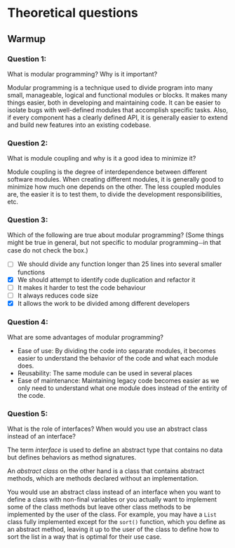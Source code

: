 # Theoretical questions
## Warmup

### Question 1:

What is modular programming? Why is it important?

Modular programming is a technique used to divide program into many small, manageable, logical and functional modules or blocks. It makes many things easier, both in developing and maintaining code. It can be easier to isolate bugs with well-defined modules that accomplish specific tasks. Also, if every component has a clearly defined API, it is generally easier to extend and build new features into an existing codebase.

### Question 2:

What is module coupling and why is it a good idea to minimize it?

Module coupling is the degree of interdependence between different software modules. When creating different modules, it is generally good to minimize how much one depends on the other. The less coupled modules are, the easier it is to test them, to divide the development responsibilities, etc.

### Question 3:

Which of the following are true about modular programming? (Some things might be true in general, but not specific to modular programming⏤in that case do not check the box.)
- [ ] We should divide any function longer than 25 lines into several smaller functions
- [x] We should attempt to identify code duplication and refactor it
- [ ] It makes it harder to test the code behaviour
- [ ] It always reduces code size
- [x] It allows the work to be divided among different developers

### Question 4:

What are some advantages of modular programming?

- Ease of use: By dividing the code into separate modules, it becomes easier to understand the behavior of the code and what each module does.
- Reusability: The same module can be used in several places
- Ease of maintenance: Maintaining legacy code becomes easier as we only need to understand what one module does instead of the entirity of the code.

### Question 5:

What is the role of interfaces? When would you use an abstract class instead of an interface?

The term _interface_ is used to define an abstract type that contains no data but defines behaviors as method signatures.

An _abstract class_ on the other hand is a class that contains abstract methods, which are methods declared without an implementation.

You would use an abstract class instead of an interface when you want to define a class with non-final variables or you actually want to implement some of the class methods but leave other class methods to be implemented by the user of the class. For example, you may have a `List `class fully implemented except for the `sort()` function, which you define as an abstract method, leaving it up to the user of the class to define how to sort the list in a way that is optimal for their use case.
